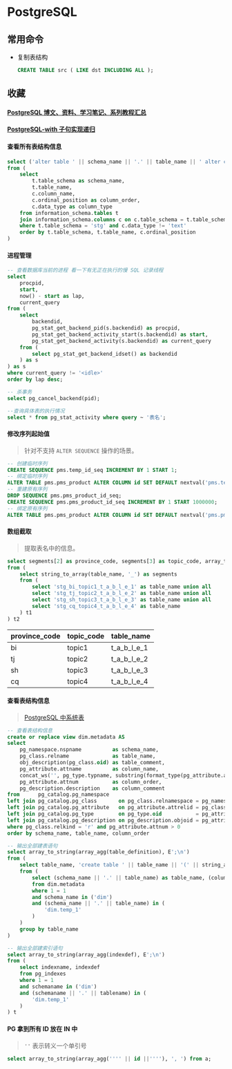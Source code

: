 # PostgreSQL

## 常用命令

- 复制表结构

  ```sql
  CREATE TABLE src ( LIKE dst INCLUDING ALL );
  ```

## 收藏

#### [PostgreSQL 博文、资料、学习笔记、系列教程汇总](https://www.cnblogs.com/aixing/p/14918624.html)

#### [PostgreSQL-with 子句实现递归](https://zhuanlan.zhihu.com/p/159555056)

#### 查看所有表结构信息

```sql
select ('alter table ' || schema_name || '.' || table_name || ' alter column ' || column_name || ' type text;') as sql
from (
    select
        t.table_schema as schema_name,
        t.table_name,
        c.column_name,
        c.ordinal_position as column_order,
        c.data_type as column_type
    from information_schema.tables t
    join information_schema.columns c on c.table_schema = t.table_schema and c.table_name = t.table_name
    where t.table_schema = 'stg' and c.data_type != 'text'
    order by t.table_schema, t.table_name, c.ordinal_position
)
```

#### 进程管理

```sql
-- 查看数据库当前的进程 看一下有无正在执行的慢 SQL 记录线程
select
    procpid,
    start,
    now() - start as lap,
    current_query
from (
    select
        backendid,
        pg_stat_get_backend_pid(s.backendid) as procpid,
        pg_stat_get_backend_activity_start(s.backendid) as start,
        pg_stat_get_backend_activity(s.backendid) as current_query
    from (
        select pg_stat_get_backend_idset() as backendid
    ) as s
) as s
where current_query != '<idle>'
order by lap desc;

-- 杀事务
select pg_cancel_backend(pid);

--查询具体表的执行情况
select * from pg_stat_activity where query ~ '表名';
```

#### 修改序列起始值

> 针对不支持 `ALTER SEQUENCE` 操作的场景。

```sql
-- 创建临时序列
CREATE SEQUENCE pms.temp_id_seq INCREMENT BY 1 START 1;
-- 绑定临时序列
ALTER TABLE pms.pms_product ALTER COLUMN id SET DEFAULT nextval('pms.temp_id_seq');
-- 重建原有序列
DROP SEQUENCE pms.pms_product_id_seq;
CREATE SEQUENCE pms.pms_product_id_seq INCREMENT BY 1 START 1000000;
-- 绑定原有序列
ALTER TABLE pms.pms_product ALTER COLUMN id SET DEFAULT nextval('pms.pms_product_id_seq');
```

#### 数组截取

> 提取表名中的信息。

```sql
select segments[2] as province_code, segments[3] as topic_code, array_to_string(segments[4:(array_length(segments, 1))], '_')
from (
    select string_to_array(table_name, '_') as segments
    from (
        select 'stg_bi_topic1_t_a_b_l_e_1' as table_name union all
        select 'stg_tj_topic2_t_a_b_l_e_2' as table_name union all
        select 'stg_sh_topic3_t_a_b_l_e_3' as table_name union all
        select 'stg_cq_topic4_t_a_b_l_e_4' as table_name
    ) t1
) t2
```

| province_code | topic_code | table_name  |
| ------------- | ---------- | ----------- |
| bi            | topic1     | t_a_b_l_e_1 |
| tj            | topic2     | t_a_b_l_e_2 |
| sh            | topic3     | t_a_b_l_e_3 |
| cq            | topic4     | t_a_b_l_e_4 |

#### 查看表结构信息

> [PostgreSQL 中系统表](https://blog.csdn.net/qq_33459369/article/details/124021543)

```sql
-- 查看表结构信息
create or replace view dim.metadata AS
select
    pg_namespace.nspname          as schema_name,
    pg_class.relname              as table_name,
    obj_description(pg_class.oid) as table_comment,
    pg_attribute.attname          as column_name,
    concat_ws('', pg_type.typname, substring(format_type(pg_attribute.atttypid, pg_attribute.atttypmod) from '\(.*\)')) as column_type,
    pg_attribute.attnum           as column_order,
    pg_description.description    as column_comment
from      pg_catalog.pg_namespace
left join pg_catalog.pg_class       on pg_class.relnamespace = pg_namespace.oid
left join pg_catalog.pg_attribute   on pg_attribute.attrelid = pg_class.oid
left join pg_catalog.pg_type        on pg_type.oid           = pg_attribute.atttypid
left join pg_catalog.pg_description on pg_description.objoid = pg_attribute.attrelid and pg_description.objsubid = pg_attribute.attnum
where pg_class.relkind = 'r' and pg_attribute.attnum > 0
order by schema_name, table_name, column_order
```

```sql
-- 输出全部建表语句
select array_to_string(array_agg(table_definition), E';\n')
from (
    select table_name, 'create table ' || table_name || '(' || string_agg(column_definition, ', ') || ')' as table_definition
    from (
        select (schema_name || '.' || table_name) as table_name, (column_name || ' ' || column_type) as column_definition
        from dim.metadata
        where 1 = 1
        and schema_name in ('dim')
        and (schema_name || '.' || table_name) in (
            'dim.temp_1'
        )
    )
    group by table_name
)
```

```sql
-- 输出全部建索引语句
select array_to_string(array_agg(indexdef), E';\n')
from (
    select indexname, indexdef
    from pg_indexes
    where 1 = 1
    and schemaname in ('dim')
    and (schemaname || '.' || tablename) in (
        'dim.temp_1'
    )
) t
```

#### PG 拿到所有 ID 放在 IN 中

> `''` 表示转义一个单引号

```sql
select array_to_string(array_agg('''' || id ||''''), ', ') from a;
```
